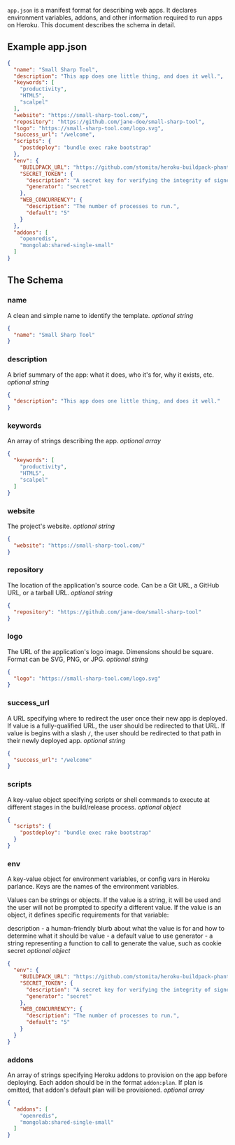 `app.json` is a manifest format for describing web apps. It declares environment
variables, addons, and other information required to run apps on Heroku. This document describes the schema in detail.

## Example app.json

```json
{
  "name": "Small Sharp Tool",
  "description": "This app does one little thing, and does it well.",
  "keywords": [
    "productivity",
    "HTML5",
    "scalpel"
  ],
  "website": "https://small-sharp-tool.com/",
  "repository": "https://github.com/jane-doe/small-sharp-tool",
  "logo": "https://small-sharp-tool.com/logo.svg",
  "success_url": "/welcome",
  "scripts": {
    "postdeploy": "bundle exec rake bootstrap"
  },
  "env": {
    "BUILDPACK_URL": "https://github.com/stomita/heroku-buildpack-phantomjs",
    "SECRET_TOKEN": {
      "description": "A secret key for verifying the integrity of signed cookies.",
      "generator": "secret"
    },
    "WEB_CONCURRENCY": {
      "description": "The number of processes to run.",
      "default": "5"
    }
  },
  "addons": [
    "openredis",
    "mongolab:shared-single-small"
  ]
}
```

## The Schema

### name

A clean and simple name to identify the template. *optional string*

```json
{
  "name": "Small Sharp Tool"
}
```
### description

A brief summary of the app: what it does, who it&#39;s for, why it exists, etc. *optional string*

```json
{
  "description": "This app does one little thing, and does it well."
}
```
### keywords

An array of strings describing the app. *optional array*

```json
{
  "keywords": [
    "productivity",
    "HTML5",
    "scalpel"
  ]
}
```
### website

The project&#39;s website. *optional string*

```json
{
  "website": "https://small-sharp-tool.com/"
}
```
### repository

The location of the application&#39;s source code. Can be a Git URL, a GitHub URL, or a tarball URL. *optional string*

```json
{
  "repository": "https://github.com/jane-doe/small-sharp-tool"
}
```
### logo

The URL of the application&#39;s logo image. Dimensions should be square. Format can be SVG, PNG, or JPG. *optional string*

```json
{
  "logo": "https://small-sharp-tool.com/logo.svg"
}
```
### success_url

A URL specifying where to redirect the user once their new app is deployed. If value is a fully-qualified URL, the user should be redirected to that URL. If value is begins with a slash `/`, the user should be redirected to that path in their newly deployed app. *optional string*

```json
{
  "success_url": "/welcome"
}
```
### scripts

A key-value object specifying scripts or shell commands to execute at different stages in the build/release process. *optional object*

```json
{
  "scripts": {
    "postdeploy": "bundle exec rake bootstrap"
  }
}
```
### env

A key-value object for environment variables, or config vars in Heroku parlance. Keys are the names of the environment variables.

Values can be strings or objects. If the value is a string, it will be used and the user will not be prompted to specify a different value. If the value is an object, it defines specific requirements for that variable:

description - a human-friendly blurb about what the value is for and how to determine what it should be
value - a default value to use
generator - a string representing a function to call to generate the value, such as cookie secret *optional object*

```json
{
  "env": {
    "BUILDPACK_URL": "https://github.com/stomita/heroku-buildpack-phantomjs",
    "SECRET_TOKEN": {
      "description": "A secret key for verifying the integrity of signed cookies.",
      "generator": "secret"
    },
    "WEB_CONCURRENCY": {
      "description": "The number of processes to run.",
      "default": "5"
    }
  }
}
```
### addons

An array of strings specifying Heroku addons to provision on the app before deploying. Each addon should be in the format `addon:plan`. If plan is omitted, that addon&#39;s default plan will be provisioned. *optional array*

```json
{
  "addons": [
    "openredis",
    "mongolab:shared-single-small"
  ]
}
```

